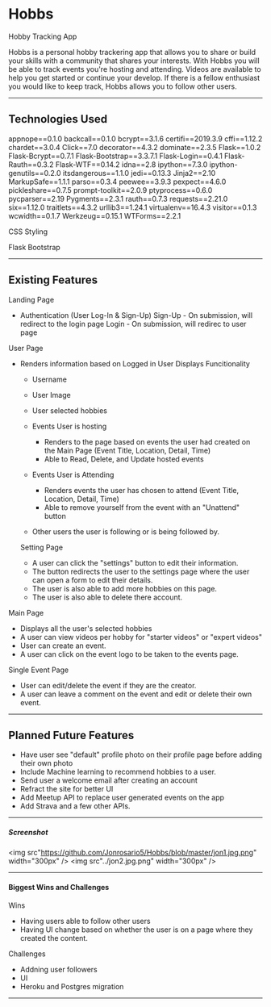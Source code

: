 # Hobbs

Hobby Tracking App

Hobbs is a personal hobby trackering app that allows you to share or build your skills with a community that shares your interests.
With Hobbs you will be able to track events you're hosting and attending. Videos are available to help you get started or continue your develop. 
If there is a fellow enthusiast you would like to keep track, Hobbs allows you to follow other users.



---

## Technologies Used

appnope==0.1.0
backcall==0.1.0
bcrypt==3.1.6
certifi==2019.3.9
cffi==1.12.2
chardet==3.0.4
Click==7.0
decorator==4.3.2
dominate==2.3.5
Flask==1.0.2
Flask-Bcrypt==0.7.1
Flask-Bootstrap==3.3.7.1
Flask-Login==0.4.1
Flask-Rauth==0.3.2
Flask-WTF==0.14.2
idna==2.8
ipython==7.3.0
ipython-genutils==0.2.0
itsdangerous==1.1.0
jedi==0.13.3
Jinja2==2.10
MarkupSafe==1.1.1
parso==0.3.4
peewee==3.9.3
pexpect==4.6.0
pickleshare==0.7.5
prompt-toolkit==2.0.9
ptyprocess==0.6.0
pycparser==2.19
Pygments==2.3.1
rauth==0.7.3
requests==2.21.0
six==1.12.0
traitlets==4.3.2
urllib3==1.24.1
virtualenv==16.4.3
visitor==0.1.3
wcwidth==0.1.7
Werkzeug==0.15.1
WTForms==2.2.1


CSS Styling

Flask Bootstrap 

---

## Existing Features

Landing Page

- Authentication (User Log-In & Sign-Up)
  Sign-Up - On submission, will redirect to the login page
  Login - On submission, will redirec to user page

User Page

- Renders information based on Logged in User
  Displays
  Funcitionality

  - Username
  - User Image
  - User selected hobbies
  - Events User is hosting
    - Renders to the page based on events the user had created on the Main Page (Event Title, Location, Detail, Time)
    - Able to Read, Delete, and Update hosted events
  - Events User is Attending

    - Renders events the user has chosen to attend (Event Title, Location, Detail, Time)
    - Able to remove yourself from the event with an "Unattend" button
    
  - Other users the user is following or is being followed by. 
  
  Setting Page 
  
    - A user can click the "settings" button to edit their information. 
    - The button redirects the user to the settings page where the user can open
      a form to edit their details. 
    - The user is also able to add more hobbies on this page.
    - The user is also able to delete there account. 



Main Page

- Displays all the user's selected hobbies 
- A user can view videos per hobby for "starter videos" or "expert videos"
- User can create an event. 
- A user can click on the event logo to be taken to the events page. 


Single Event Page 

- User can edit/delete the event if they are the creator.
- A user can leave a comment on the event and edit or delete their own event. 

---

## Planned Future Features


- Have user see "default" profile photo on their profile page before adding their own photo
- Include Machine learning to recommend hobbies to a user.
- Send user a welcome email after creating an account
- Refract the site for better UI 
- Add Meetup API to replace user generated events on the app
- Add Strava and a few other APIs. 

---

##### Screenshot


<img src"https://github.com/Jonrosario5/Hobbs/blob/master/jon1.jpg.png" width="300px" />
<img src"../jon2.jpg.png" width="300px" />


---

#### Biggest Wins and Challenges

Wins

- Having users able to follow other users
- Having UI change based on whether the user is on a page where they created the content. 


Challenges

- Addning user followers
- UI 
- Heroku and Postgres migration 

---

